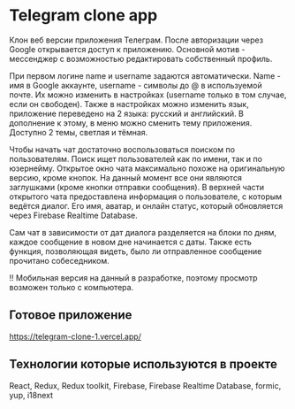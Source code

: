 # Telegram clone app

Клон веб версии приложения Телеграм. После авторизации через Google открывается доступ к приложению. Основной мотив - мессенджер с возможностью редактировать собственный профиль.

При первом логине name и username задаются автоматически. Name - имя в Google аккаунте, username - символы до @ в используемой почте. 
Их можно изменить в настройках (username только в том случае, если он свободен). Также в настройках можно изменить язык, приложение переведено на 2 языка: русский и английский.
В дополнение к этому, в меню можно сменить тему приложения. Доступно 2 темы, светлая и тёмная.

Чтобы начать чат достаточно воспользоваться поиском по пользователям. Поиск ищет пользователей как по имени, так и по юзернейму. 
Открытое окно чата максимально похоже на оригинальную версию, кроме кнопок. На данный момент все они являются заглушками (кроме кнопки отправки сообщения). 
В верхней части открытого чата предоставлена информация о пользователе, с которым ведётся диалог. Его имя, аватар, и онлайн статус, который обновляется через Firebase Realtime Database.

Сам чат в зависимости от дат диалога разделяется на блоки по дням, каждое сообщение в новом дне начинается с даты.  Также есть функция, позволяющая видеть, было ли отправленное сообщение прочитано собеседником.

!! Мобильная версия на данный в разработке, поэтому просмотр возможен только с компьютера.

## Готовое приложение

https://telegram-clone-1.vercel.app/

## Технологии которые используются в проекте

React, Redux, Redux toolkit, Firebase, Firebase Realtime Database, formic, yup, i18next
